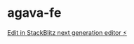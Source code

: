 # agava-fe

[Edit in StackBlitz next generation editor ⚡️](https://stackblitz.com/~/github.com/Chirraag/agava-fe)